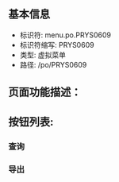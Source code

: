 
## 基本信息

- 标识符: menu.po.PRYS0609
- 标识符缩写: PRYS0609
- 类型: 虚拟菜单
- 路径: /po/PRYS0609

## 页面功能描述：





## 按钮列表:


### 查询



### 导出


